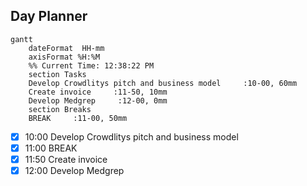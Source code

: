 ## Day Planner
```mermaid
gantt
    dateFormat  HH-mm
    axisFormat %H:%M
    %% Current Time: 12:38:22 PM
    section Tasks
    Develop Crowdlitys pitch and business model     :10-00, 60mm
    Create invoice     :11-50, 10mm
    Develop Medgrep     :12-00, 0mm
    section Breaks
    BREAK     :11-00, 50mm
```

- [x] 10:00 Develop Crowdlitys pitch and business model
- [x] 11:00 BREAK
- [x] 11:50 Create invoice
- [x] 12:00 Develop Medgrep